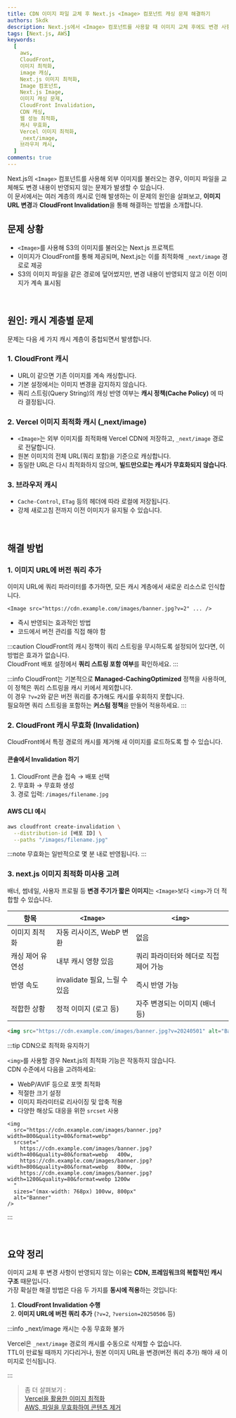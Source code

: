 ```yaml
---
title: CDN 이미지 파일 교체 후 Next.js <Image> 컴포넌트 캐싱 문제 해결하기
authors: 5kdk
description: Next.js에서 <Image> 컴포넌트를 사용할 때 이미지 교체 후에도 변경 사항이 반영되지 않는 문제의 원인과, CloudFront Invalidation과 URL 버전 쿼리로 해결하는 방법을 설명합니다.
tags: [Next.js, AWS]
keywords:
  [
    aws,
    CloudFront,
    이미지 최적화,
    image 캐싱,
    Next.js 이미지 최적화,
    Image 컴포넌트,
    Next.js Image,
    이미지 캐싱 문제,
    CloudFront Invalidation,
    CDN 캐싱,
    웹 성능 최적화,
    캐시 무효화,
    Vercel 이미지 최적화,
    _next/image,
    브라우저 캐시,
  ]
comments: true
---
```


Next.js의 `<Image>` 컴포넌트를 사용해 외부 이미지를 불러오는 경우, 이미지 파일을 교체해도 변경 내용이 반영되지 않는 문제가 발생할 수 있습니다.  
이 문서에서는 여러 계층의 캐시로 인해 발생하는 이 문제의 원인을 살펴보고, **이미지 URL 변경**과 **CloudFront Invalidation**을 통해 해결하는 방법을 소개합니다.

<!--truncate-->

## 문제 상황

- `<Image>`를 사용해 S3의 이미지를 불러오는 Next.js 프로젝트
- 이미지가 CloudFront를 통해 제공되며, Next.js는 이를 최적화해 `_next/image` 경로로 제공
- S3의 이미지 파일을 같은 경로에 덮어썼지만, 변경 내용이 반영되지 않고 이전 이미지가 계속 표시됨

<br />

## 원인: 캐시 계층별 문제

문제는 다음 세 가지 캐시 계층이 중첩되면서 발생합니다.

### 1. CloudFront 캐시

- URL이 같으면 기존 이미지를 계속 캐싱합니다.
- 기본 설정에서는 이미지 변경을 감지하지 않습니다.
- 쿼리 스트링(Query String)의 캐싱 반영 여부는 **캐시 정책(Cache Policy)** 에 따라 결정됩니다.

### 2. Vercel 이미지 최적화 캐시 (\_next/image)

- `<Image>`는 외부 이미지를 최적화해 Vercel CDN에 저장하고, `_next/image` 경로로 전달합니다.
- 원본 이미지의 전체 URL(쿼리 포함)을 기준으로 캐싱합니다.
- 동일한 URL은 다시 최적화하지 않으며, **빌드만으로는 캐시가 무효화되지 않습니다**.

### 3. 브라우저 캐시

- `Cache-Control`, `ETag` 등의 헤더에 따라 로컬에 저장됩니다.
- 강제 새로고침 전까지 이전 이미지가 유지될 수 있습니다.

<br />

## 해결 방법

### 1. 이미지 URL에 버전 쿼리 추가

이미지 URL에 쿼리 파라미터를 추가하면, 모든 캐시 계층에서 새로운 리소스로 인식합니다.

```tsx
<Image src="https://cdn.example.com/images/banner.jpg?v=2" ... />
```

- 즉시 반영되는 효과적인 방법
- 코드에서 버전 관리를 직접 해야 함

:::caution
CloudFront의 캐시 정책이 쿼리 스트링을 무시하도록 설정되어 있다면, 이 방법은 효과가 없습니다.  
CloudFront 배포 설정에서 **쿼리 스트링 포함 여부**를 확인하세요.
:::

:::info
CloudFront는 기본적으로 **Managed-CachingOptimized** 정책을 사용하며, 이 정책은 쿼리 스트링을 캐시 키에서 제외합니다.  
이 경우 `?v=2`와 같은 버전 쿼리를 추가해도 캐시를 우회하지 못합니다.  
필요하면 쿼리 스트링을 포함하는 **커스텀 정책**을 만들어 적용하세요.
:::

### 2. CloudFront 캐시 무효화 (Invalidation)

CloudFront에서 특정 경로의 캐시를 제거해 새 이미지를 로드하도록 할 수 있습니다.

#### 콘솔에서 Invalidation 하기

1. CloudFront 콘솔 접속 → 배포 선택
2. 무효화 → 무효화 생성
3. 경로 입력: `/images/filename.jpg`

#### AWS CLI 예시

```bash
aws cloudfront create-invalidation \
  --distribution-id [배포 ID] \
  --paths "/images/filename.jpg"
```

:::note
무효화는 일반적으로 몇 분 내로 반영됩니다.
:::

### 3. next.js 이미지 최적화 미사용 고려

배너, 썸네일, 사용자 프로필 등 **변경 주기가 짧은 이미지**는 `<Image>`보다 `<img>`가 더 적합할 수 있습니다.

| 항목             | `<Image>`                     | `<img>`                               |
| ---------------- | ----------------------------- | ------------------------------------- |
| 이미지 최적화    | 자동 리사이즈, WebP 변환      | 없음                                  |
| 캐싱 제어 유연성 | 내부 캐시 영향 있음           | 쿼리 파라미터와 헤더로 직접 제어 가능 |
| 반영 속도        | invalidate 필요, 느릴 수 있음 | 즉시 반영 가능                        |
| 적합한 상황      | 정적 이미지 (로고 등)         | 자주 변경되는 이미지 (배너 등)        |

```html
<img src="https://cdn.example.com/images/banner.jpg?v=20240501" alt="Banner" />
```

:::tip CDN으로 최적화 유지하기

`<img>`를 사용할 경우 Next.js의 최적화 기능은 작동하지 않습니다.  
CDN 수준에서 다음을 고려하세요:

- WebP/AVIF 등으로 포맷 최적화
- 적절한 크기 설정
- 이미지 파라미터로 리사이징 및 압축 적용
- 다양한 해상도 대응을 위한 `srcset` 사용

```tsx
<img
  src="https://cdn.example.com/images/banner.jpg?width=800&quality=80&format=webp"
  srcset="
    https://cdn.example.com/images/banner.jpg?width=400&quality=80&format=webp   400w,
    https://cdn.example.com/images/banner.jpg?width=800&quality=80&format=webp   800w,
    https://cdn.example.com/images/banner.jpg?width=1200&quality=80&format=webp 1200w
  "
  sizes="(max-width: 768px) 100vw, 800px"
  alt="Banner"
/>
```

:::

<br />

## 요약 정리

이미지 교체 후 변경 사항이 반영되지 않는 이유는 **CDN, 프레임워크의 복합적인 캐시 구조** 때문입니다.  
가장 확실한 해결 방법은 다음 두 가지를 **동시에 적용**하는 것입니다:

1. **CloudFront Invalidation 수행**
2. **이미지 URL에 버전 쿼리 추가** (`?v=2`, `?version=20250506` 등)

:::info \_next/image 캐시는 수동 무효화 불가

Vercel은 `_next/image` 경로의 캐시를 수동으로 삭제할 수 없습니다.  
TTL이 만료될 때까지 기다리거나, 원본 이미지 URL을 변경(버전 쿼리 추가) 해야 새 이미지로 인식됩니다.

:::

> 좀 더 살펴보기 :  
> [Vercel을 활용한 이미지 최적화](https://vercel.com/docs/image-optimization)  
> [AWS, 파일을 무효화하여 콘텐츠 제거 ](https://docs.aws.amazon.com/ko_kr/AmazonCloudFront/latest/DeveloperGuide/Invalidation.html)

<br />
